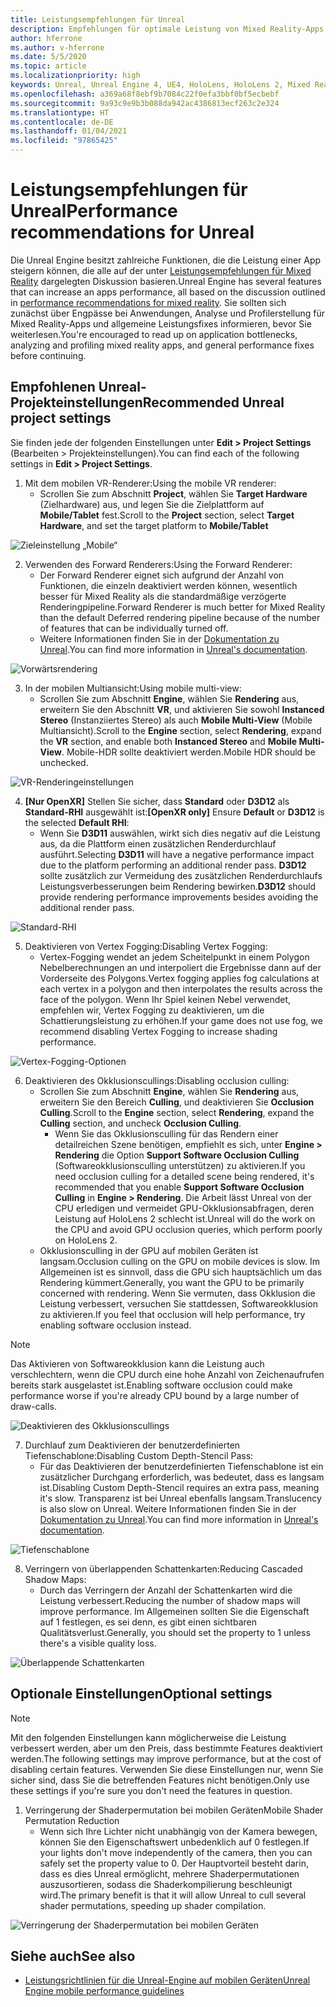 ```yaml
---
title: Leistungsempfehlungen für Unreal
description: Empfehlungen für optimale Leistung von Mixed Reality-Apps in Unreal
author: hferrone
ms.author: v-hferrone
ms.date: 5/5/2020
ms.topic: article
ms.localizationpriority: high
keywords: Unreal, Unreal Engine 4, UE4, HoloLens, HoloLens 2, Mixed Reality, Leistung, Optimierung, Einstellungen, Dokumentation
ms.openlocfilehash: a369a68f8ebf9b7084c22f0efa3bbf0bf5ecbebf
ms.sourcegitcommit: 9a93c9e9b3b088da942ac4386813ecf263c2e324
ms.translationtype: HT
ms.contentlocale: de-DE
ms.lasthandoff: 01/04/2021
ms.locfileid: "97865425"
---
```

# <a name="performance-recommendations-for-unreal"></a><span data-ttu-id="b012d-104">Leistungsempfehlungen für Unreal</span><span class="sxs-lookup"><span data-stu-id="b012d-104">Performance recommendations for Unreal</span></span>

<span data-ttu-id="b012d-105">Die Unreal Engine besitzt zahlreiche Funktionen, die die Leistung einer App steigern können, die alle auf der unter [Leistungsempfehlungen für Mixed Reality](../platform-capabilities-and-apis/understanding-performance-for-mixed-reality.md) dargelegten Diskussion basieren.</span><span class="sxs-lookup"><span data-stu-id="b012d-105">Unreal Engine has several features that can increase an apps performance, all based on the discussion outlined in [performance recommendations for mixed reality](../platform-capabilities-and-apis/understanding-performance-for-mixed-reality.md).</span></span> <span data-ttu-id="b012d-106">Sie sollten sich zunächst über Engpässe bei Anwendungen, Analyse und Profilerstellung für Mixed Reality-Apps und allgemeine Leistungsfixes informieren, bevor Sie weiterlesen.</span><span class="sxs-lookup"><span data-stu-id="b012d-106">You're encouraged to read up on application bottlenecks, analyzing and profiling mixed reality apps, and general performance fixes before continuing.</span></span>

## <a name="recommended-unreal-project-settings"></a><span data-ttu-id="b012d-107">Empfohlenen Unreal-Projekteinstellungen</span><span class="sxs-lookup"><span data-stu-id="b012d-107">Recommended Unreal project settings</span></span>
<span data-ttu-id="b012d-108">Sie finden jede der folgenden Einstellungen unter **Edit > Project Settings** (Bearbeiten > Projekteinstellungen).</span><span class="sxs-lookup"><span data-stu-id="b012d-108">You can find each of the following settings in **Edit > Project Settings**.</span></span>

1. <span data-ttu-id="b012d-109">Mit dem mobilen VR-Renderer:</span><span class="sxs-lookup"><span data-stu-id="b012d-109">Using the mobile VR renderer:</span></span>
    * <span data-ttu-id="b012d-110">Scrollen Sie zum Abschnitt **Project**, wählen Sie **Target Hardware** (Zielhardware) aus, und legen Sie die Zielplattform auf **Mobile/Tablet** fest.</span><span class="sxs-lookup"><span data-stu-id="b012d-110">Scroll to the **Project** section, select **Target Hardware**, and set the target platform to **Mobile/Tablet**</span></span>

![Zieleinstellung „Mobile“](images/unreal/performance-recommendations-img-01.png)

2. <span data-ttu-id="b012d-112">Verwenden des Forward Renderers:</span><span class="sxs-lookup"><span data-stu-id="b012d-112">Using the Forward Renderer:</span></span> 
    * <span data-ttu-id="b012d-113">Der Forward Renderer eignet sich aufgrund der Anzahl von Funktionen, die einzeln deaktiviert werden können, wesentlich besser für Mixed Reality als die standardmäßige verzögerte Renderingpipeline.</span><span class="sxs-lookup"><span data-stu-id="b012d-113">Forward Renderer is much better for Mixed Reality than the default Deferred rendering pipeline because of the number of features that can be individually turned off.</span></span> 
    * <span data-ttu-id="b012d-114">Weitere Informationen finden Sie in der [Dokumentation zu Unreal](https://docs.unrealengine.com/Platforms/VR/DevelopVR/VRPerformance/index.html).</span><span class="sxs-lookup"><span data-stu-id="b012d-114">You can find more information in [Unreal's documentation](https://docs.unrealengine.com/Platforms/VR/DevelopVR/VRPerformance/index.html).</span></span>

![Vorwärtsrendering](images/unreal/performance-recommendations-img-04.png)

3. <span data-ttu-id="b012d-116">In der mobilen Multiansicht:</span><span class="sxs-lookup"><span data-stu-id="b012d-116">Using mobile multi-view:</span></span>
    * <span data-ttu-id="b012d-117">Scrollen Sie zum Abschnitt **Engine**, wählen Sie **Rendering** aus, erweitern Sie den Abschnitt **VR**, und aktivieren Sie sowohl **Instanced Stereo** (Instanziiertes Stereo) als auch **Mobile Multi-View** (Mobile Multiansicht).</span><span class="sxs-lookup"><span data-stu-id="b012d-117">Scroll to the **Engine** section, select **Rendering**, expand the **VR** section, and enable both **Instanced Stereo** and **Mobile Multi-View**.</span></span> <span data-ttu-id="b012d-118">Mobile-HDR sollte deaktiviert werden.</span><span class="sxs-lookup"><span data-stu-id="b012d-118">Mobile HDR should be unchecked.</span></span>

![VR-Renderingeinstellungen](images/unreal/performance-recommendations-img-03.png)

4. <span data-ttu-id="b012d-120">**[Nur OpenXR]** Stellen Sie sicher, dass **Standard** oder **D3D12** als **Standard-RHI** ausgewählt ist:</span><span class="sxs-lookup"><span data-stu-id="b012d-120">**[OpenXR only]** Ensure **Default** or **D3D12** is the selected **Default RHI**:</span></span>
    * <span data-ttu-id="b012d-121">Wenn Sie **D3D11** auswählen, wirkt sich dies negativ auf die Leistung aus, da die Plattform einen zusätzlichen Renderdurchlauf ausführt.</span><span class="sxs-lookup"><span data-stu-id="b012d-121">Selecting **D3D11** will have a negative performance impact due to the platform performing an additional render pass.</span></span> <span data-ttu-id="b012d-122">**D3D12** sollte zusätzlich zur Vermeidung des zusätzlichen Renderdurchlaufs Leistungsverbesserungen beim Rendering bewirken.</span><span class="sxs-lookup"><span data-stu-id="b012d-122">**D3D12** should provide rendering performance improvements besides avoiding the additional render pass.</span></span>

![Standard-RHI](images/unreal/performance-recommendations-img-09.png)

5. <span data-ttu-id="b012d-124">Deaktivieren von Vertex Fogging:</span><span class="sxs-lookup"><span data-stu-id="b012d-124">Disabling Vertex Fogging:</span></span> 
    * <span data-ttu-id="b012d-125">Vertex-Fogging wendet an jedem Scheitelpunkt in einem Polygon Nebelberechnungen an und interpoliert die Ergebnisse dann auf der Vorderseite des Polygons.</span><span class="sxs-lookup"><span data-stu-id="b012d-125">Vertex fogging applies fog calculations at each vertex in a polygon and then interpolates the results across the face of the polygon.</span></span> <span data-ttu-id="b012d-126">Wenn Ihr Spiel keinen Nebel verwendet, empfehlen wir, Vertex Fogging zu deaktivieren, um die Schattierungsleistung zu erhöhen.</span><span class="sxs-lookup"><span data-stu-id="b012d-126">If your game does not use fog, we recommend disabling Vertex Fogging to increase shading performance.</span></span>

![Vertex-Fogging-Optionen](images/unreal/performance-recommendations-img-05.png)

6. <span data-ttu-id="b012d-128">Deaktivieren des Okklusionscullings:</span><span class="sxs-lookup"><span data-stu-id="b012d-128">Disabling occlusion culling:</span></span>
    * <span data-ttu-id="b012d-129">Scrollen Sie zum Abschnitt **Engine**, wählen Sie **Rendering** aus, erweitern Sie den Bereich **Culling**, und deaktivieren Sie **Occlusion Culling**.</span><span class="sxs-lookup"><span data-stu-id="b012d-129">Scroll to the **Engine** section, select **Rendering**, expand the **Culling** section, and uncheck **Occlusion Culling**.</span></span>
        + <span data-ttu-id="b012d-130">Wenn Sie das Okklusionsculling für das Rendern einer detailreichen Szene benötigen, empfiehlt es sich, unter **Engine > Rendering** die Option **Support Software Occlusion Culling** (Softwareokklusionsculling unterstützen) zu aktivieren.</span><span class="sxs-lookup"><span data-stu-id="b012d-130">If you need occlusion culling for a detailed scene being rendered, it's recommended that you enable **Support Software Occlusion Culling** in **Engine > Rendering**.</span></span> <span data-ttu-id="b012d-131">Die Arbeit lässt Unreal von der CPU erledigen und vermeidet GPU-Okklusionsabfragen, deren Leistung auf HoloLens 2 schlecht ist.</span><span class="sxs-lookup"><span data-stu-id="b012d-131">Unreal will do the work on the CPU and avoid GPU occlusion queries, which perform poorly on HoloLens 2.</span></span>
    * <span data-ttu-id="b012d-132">Okklusionsculling in der GPU auf mobilen Geräten ist langsam.</span><span class="sxs-lookup"><span data-stu-id="b012d-132">Occlusion culling on the GPU on mobile devices is slow.</span></span> <span data-ttu-id="b012d-133">Im Allgemeinen ist es sinnvoll, dass die GPU sich hauptsächlich um das Rendering kümmert.</span><span class="sxs-lookup"><span data-stu-id="b012d-133">Generally, you want the GPU to be primarily concerned with rendering.</span></span> <span data-ttu-id="b012d-134">Wenn Sie vermuten, dass Okklusion die Leistung verbessert, versuchen Sie stattdessen, Softwareokklusion zu aktivieren.</span><span class="sxs-lookup"><span data-stu-id="b012d-134">If you feel that occlusion will help performance, try enabling software occlusion instead.</span></span> 

> [!NOTE]
> <span data-ttu-id="b012d-135">Das Aktivieren von Softwareokklusion kann die Leistung auch verschlechtern, wenn die CPU durch eine hohe Anzahl von Zeichenaufrufen bereits stark ausgelastet ist.</span><span class="sxs-lookup"><span data-stu-id="b012d-135">Enabling software occlusion could make performance worse if you're already CPU bound by a large number of draw-calls.</span></span>

![Deaktivieren des Okklusionscullings](images/unreal/performance-recommendations-img-02.png)

7. <span data-ttu-id="b012d-137">Durchlauf zum Deaktivieren der benutzerdefinierten Tiefenschablone:</span><span class="sxs-lookup"><span data-stu-id="b012d-137">Disabling Custom Depth-Stencil Pass:</span></span>
    * <span data-ttu-id="b012d-138">Für das Deaktivieren der benutzerdefinierten Tiefenschablone ist ein zusätzlicher Durchgang erforderlich, was bedeutet, dass es langsam ist.</span><span class="sxs-lookup"><span data-stu-id="b012d-138">Disabling Custom Depth-Stencil requires an extra pass, meaning it's slow.</span></span> <span data-ttu-id="b012d-139">Transparenz ist bei Unreal ebenfalls langsam.</span><span class="sxs-lookup"><span data-stu-id="b012d-139">Translucency is also slow on Unreal.</span></span> <span data-ttu-id="b012d-140">Weitere Informationen finden Sie in der [Dokumentation zu Unreal](https://docs.unrealengine.com/Engine/Performance/Guidelines/index.html).</span><span class="sxs-lookup"><span data-stu-id="b012d-140">You can find more information in [Unreal's documentation](https://docs.unrealengine.com/Engine/Performance/Guidelines/index.html).</span></span>

![Tiefenschablone](images/unreal/performance-recommendations-img-06.png)

8. <span data-ttu-id="b012d-142">Verringern von überlappenden Schattenkarten:</span><span class="sxs-lookup"><span data-stu-id="b012d-142">Reducing Cascaded Shadow Maps:</span></span> 
    * <span data-ttu-id="b012d-143">Durch das Verringern der Anzahl der Schattenkarten wird die Leistung verbessert.</span><span class="sxs-lookup"><span data-stu-id="b012d-143">Reducing the number of shadow maps will improve performance.</span></span> <span data-ttu-id="b012d-144">Im Allgemeinen sollten Sie die Eigenschaft auf 1 festlegen, es sei denn, es gibt einen sichtbaren Qualitätsverlust.</span><span class="sxs-lookup"><span data-stu-id="b012d-144">Generally, you should set the property to 1 unless there's a visible quality loss.</span></span> 

![Überlappende Schattenkarten](images/unreal/performance-recommendations-img-07.png)

## <a name="optional-settings"></a><span data-ttu-id="b012d-146">Optionale Einstellungen</span><span class="sxs-lookup"><span data-stu-id="b012d-146">Optional settings</span></span>

> [!NOTE]
> <span data-ttu-id="b012d-147">Mit den folgenden Einstellungen kann möglicherweise die Leistung verbessert werden, aber um den Preis, dass bestimmte Features deaktiviert werden.</span><span class="sxs-lookup"><span data-stu-id="b012d-147">The following settings may improve performance, but at the cost of disabling certain features.</span></span> <span data-ttu-id="b012d-148">Verwenden Sie diese Einstellungen nur, wenn Sie sicher sind, dass Sie die betreffenden Features nicht benötigen.</span><span class="sxs-lookup"><span data-stu-id="b012d-148">Only use these settings if you're sure you don't need the features in question.</span></span>

1. <span data-ttu-id="b012d-149">Verringerung der Shaderpermutation bei mobilen Geräten</span><span class="sxs-lookup"><span data-stu-id="b012d-149">Mobile Shader Permutation Reduction</span></span>
    * <span data-ttu-id="b012d-150">Wenn sich Ihre Lichter nicht unabhängig von der Kamera bewegen, können Sie den Eigenschaftswert unbedenklich auf 0 festlegen.</span><span class="sxs-lookup"><span data-stu-id="b012d-150">If your lights don't move independently of the camera, then you can safely set the property value to 0.</span></span> <span data-ttu-id="b012d-151">Der Hauptvorteil besteht darin, dass es dies Unreal ermöglicht, mehrere Shaderpermutationen auszusortieren, sodass die Shaderkompilierung beschleunigt wird.</span><span class="sxs-lookup"><span data-stu-id="b012d-151">The primary benefit is that it will allow Unreal to cull several shader permutations, speeding up shader compilation.</span></span>

![Verringerung der Shaderpermutation bei mobilen Geräten](images/unreal/performance-recommendations-img-08.png)

## <a name="see-also"></a><span data-ttu-id="b012d-153">Siehe auch</span><span class="sxs-lookup"><span data-stu-id="b012d-153">See also</span></span>
* [<span data-ttu-id="b012d-154">Leistungsrichtlinien für die Unreal-Engine auf mobilen Geräten</span><span class="sxs-lookup"><span data-stu-id="b012d-154">Unreal Engine mobile performance guidelines</span></span>]( https://docs.unrealengine.com/Platforms/Mobile/Performance/index.html)